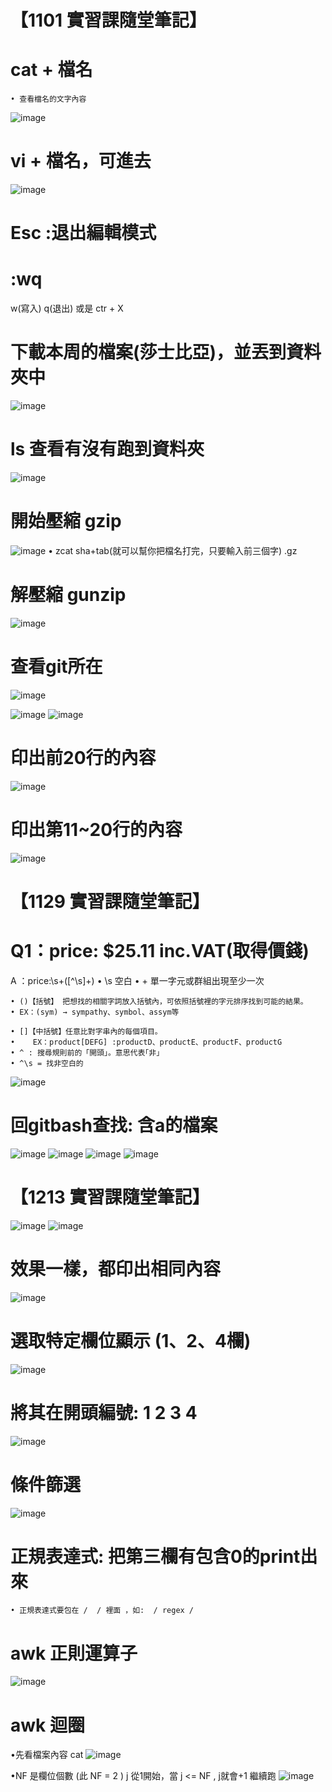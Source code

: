 # 【1101 實習課隨堂筆記】

# cat + 檔名
	• 查看檔名的文字內容
![image](https://user-images.githubusercontent.com/91866985/147409328-6f708b19-b2fd-47b7-9f8b-fd58895f92b5.png)

# vi + 檔名，可進去
![image](https://user-images.githubusercontent.com/91866985/147409333-eae783f0-cebb-4754-9c0f-ada82e5e41b8.png)

# Esc :退出編輯模式

# :wq
w(寫入) q(退出)  或是 ctr + X

# 下載本周的檔案(莎士比亞)，並丟到資料夾中
![image](https://user-images.githubusercontent.com/91866985/147409370-40cd71b4-6ae1-4b57-bbd9-afce6a2ca603.png)


# ls 查看有沒有跑到資料夾
![image](https://user-images.githubusercontent.com/91866985/147409375-06997f3e-c31c-4f08-818f-14e924bea037.png)


# 開始壓縮 gzip
![image](https://user-images.githubusercontent.com/91866985/147409388-db2c1645-b2f4-4c05-9801-fa53433ace6e.png)
	• zcat sha+tab(就可以幫你把檔名打完，只要輸入前三個字) .gz

# 解壓縮 gunzip
![image](https://user-images.githubusercontent.com/91866985/147409412-e15add57-793d-4ebe-b254-31a0341c0f4e.png)

# 查看git所在
![image](https://user-images.githubusercontent.com/91866985/147409416-78cbd4e5-f09b-44b5-b326-e6989b38c273.png)

![image](https://user-images.githubusercontent.com/91866985/147409437-16033434-7c18-49c5-b942-fe0f79763419.png)
![image](https://user-images.githubusercontent.com/91866985/147409444-9fe6212a-f336-4acb-b91c-63fcaddded7a.png)

# 印出前20行的內容
![image](https://user-images.githubusercontent.com/91866985/147409485-89d54646-1c53-4ee6-8ef5-ab1bbce4bc60.png)


# 印出第11~20行的內容
![image](https://user-images.githubusercontent.com/91866985/147409476-6f231464-6598-4333-85e0-9beaf0d37613.png)

# 【1129 實習課隨堂筆記】
# Q1：price: $25.11 inc.VAT(取得價錢)
A ：price:\s+([^\s]+)
	• \s 空白
	• + 單一字元或群組出現至少一次

	• ()【括號】 把想找的相關字詞放入括號內，可依照括號裡的字元排序找到可能的結果。
	• EX：(sym) → sympathy、symbol、assym等

	• []【中括號】任意比對字串內的每個項目。
	•    EX：product[DEFG] :productD、productE、productF、productG
	• ^ : 搜尋規則前的「開頭」。意思代表｢非」
	• ^\s = 找非空白的
![image](https://user-images.githubusercontent.com/91866985/147409546-60014634-072c-4453-a54d-caa8a09231d9.png)

# 回gitbash查找: 含a的檔案
![image](https://user-images.githubusercontent.com/91866985/147409563-b214aa2a-00e6-4fa8-8049-d91a8be32691.png)
![image](https://user-images.githubusercontent.com/91866985/147409567-6a27264f-0385-44b9-ad36-52f70eae0044.png)
![image](https://user-images.githubusercontent.com/91866985/147409569-fdca2cdd-6e5c-46fc-b41f-426dca861eb2.png)
![image](https://user-images.githubusercontent.com/91866985/147409557-871da7e5-2f5f-4c78-a778-39fe4b92511f.png)

# 【1213 實習課隨堂筆記】
![image](https://user-images.githubusercontent.com/91866985/147409596-2ca41aa9-eab5-4648-8930-e7d233cb66e2.png)
![image](https://user-images.githubusercontent.com/91866985/147409599-77a2bff3-716e-4fda-9e9e-16eb71077f09.png)

# 效果一樣，都印出相同內容
![image](https://user-images.githubusercontent.com/91866985/147409607-3a58aed4-cde2-4827-afc4-f36e98b3ea49.png)

# 選取特定欄位顯示 (1、2、4欄)
![image](https://user-images.githubusercontent.com/91866985/147409614-d4df9468-1007-4ac2-94d8-8268705960ee.png)

# 將其在開頭編號: 1 2 3 4
![image](https://user-images.githubusercontent.com/91866985/147409623-890eff85-9391-4c66-bfe3-fc146e23c188.png)

# 條件篩選
![image](https://user-images.githubusercontent.com/91866985/147409630-f1d84ff4-1794-444f-b31e-a7aaabbcffdc.png)

# 正規表達式: 把第三欄有包含0的print出來
	• 正規表達式要包在 /  / 裡面 ，如:  / regex / 

# awk 正則運算子
![image](https://user-images.githubusercontent.com/91866985/147409757-41c7cb72-5c79-4c1a-aa27-d97b4cb305f0.png)

#  awk 迴圈
•先看檔案內容 cat
![image](https://user-images.githubusercontent.com/91866985/147409772-63022217-433f-42dd-a804-26ffc3537180.png)

•NF 是欄位個數 (此 NF = 2 )
j 從1開始，當 j <= NF , j就會+1 繼續跑
![image](https://user-images.githubusercontent.com/91866985/147409782-6628359c-30b9-4b73-a771-2d02e537d24b.png)



